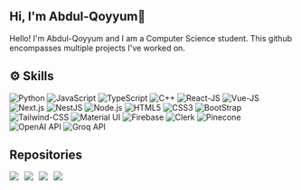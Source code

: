 
## Hi, I'm Abdul-Qoyyum👋

Hello! I'm Abdul-Qoyyum and I am a Computer Science student. 
This github encompasses multiple projects I've worked on.
<br/>

## :gear: Skills

![Python](https://img.shields.io/badge/-Python-e3ba00?style=for-the-badge&logo=Python)
![JavaScript](https://img.shields.io/badge/-JavaScript-black?style=for-the-badge&logo=javascript)
![TypeScript](https://img.shields.io/badge/-TypeScript-black?style=for-the-badge&logo=typescript)
![C++](https://img.shields.io/badge/-C++-008080?style=for-the-badge&logo=cplusplus)
![React-JS](https://img.shields.io/badge/React-20232A?style=for-the-badge&logo=react&logoColor=61DAFB)
![Vue-JS](https://img.shields.io/badge/-Vue%20JS-194d33?style=for-the-badge&logo=vuetify)
![Next.js](https://img.shields.io/badge/-Next%20JS-008080?style=for-the-badge&logo=nextdotjs)
![NestJS](https://img.shields.io/badge/-Nest%20JS-008080?style=for-the-badge&logo=nestjs)
![Node.js](https://img.shields.io/badge/-Node%20JS-orange?style=for-the-badge&logo=nodedotjs)
![HTML5](https://img.shields.io/badge/-HTML5-E34F26?style=for-the-badge&logo=html5&logoColor=white)
![CSS3](https://img.shields.io/badge/-CSS3-1572B6?style=for-the-badge&logo=css3)
![BootStrap](https://img.shields.io/badge/Bootstrap-563D7C?style=for-the-badge&logo=bootstrap&logoColor=white)
![Tailwind-CSS](https://img.shields.io/badge/-Tailwind%20CSS-e5e5e5?style=for-the-badge&logo=tailwindcss)
![Material UI](https://img.shields.io/badge/-Material%20UI-007FFF?style=for-the-badge&logo=mui)
![Firebase](https://img.shields.io/badge/-Firebase-FFCA28?style=for-the-badge&logo=firebase)
![Clerk](https://img.shields.io/badge/-Clerk-3F4FFF?style=for-the-badge&logo=clerk)
![Pinecone](https://img.shields.io/badge/-Pinecone-1AA6B7?style=for-the-badge)
![OpenAI API](https://img.shields.io/badge/-OpenAI%20API-412991?style=for-the-badge&logo=openai)
![Groq API](https://img.shields.io/badge/-Groq%20API-FF4500?style=for-the-badge)





## Repositories
<div style="display: flex; flex-wrap: wrap; gap: 10px;">
  <a href="https://github.com/QoyyumO/toothfixers-project">
    <img align="center" src="https://github-readme-stats.vercel.app/api/pin/?username=qoyyumo&repo=toothfixers-project&theme=cobalt" />
  </a>
  <a href="https://github.com/QoyyumO/AI-Flashcard-app">
    <img align="center" src="https://github-readme-stats.vercel.app/api/pin/?username=qoyyumo&repo=ai-flashcard-app&theme=cobalt" />
  </a>
  <a href="https://github.com/QoyyumO/ai-skills-dev">
    <img align="center" src="https://github-readme-stats.vercel.app/api/pin/?username=qoyyumo&repo=ai-skills-dev&theme=cobalt" />
  </a>
  <a href="https://github.com/QoyyumO/inventory-tracker">
    <img align="center" src="https://github-readme-stats.vercel.app/api/pin/?username=qoyyumo&repo=inventory-tracker&theme=cobalt" />
  </a>
</div>



<!---
QoyyumO/QoyyumO is a ✨ special ✨ repository because its `README.md` (this file) appears on your GitHub profile.
You can click the Preview link to take a look at your changes.
--->
